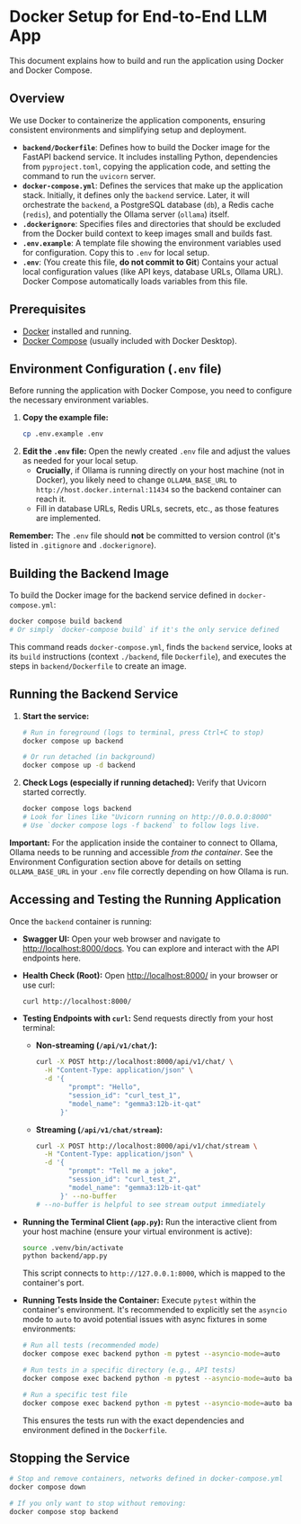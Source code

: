 # Docker Setup for End-to-End LLM App

This document explains how to build and run the application using Docker and Docker Compose.

## Overview

We use Docker to containerize the application components, ensuring consistent environments and simplifying setup and deployment.

*   **`backend/Dockerfile`**: Defines how to build the Docker image for the FastAPI backend service. It includes installing Python, dependencies from `pyproject.toml`, copying the application code, and setting the command to run the `uvicorn` server.
*   **`docker-compose.yml`**: Defines the services that make up the application stack. Initially, it defines only the `backend` service. Later, it will orchestrate the `backend`, a PostgreSQL database (`db`), a Redis cache (`redis`), and potentially the Ollama server (`ollama`) itself.
*   **`.dockerignore`**: Specifies files and directories that should be excluded from the Docker build context to keep images small and builds fast.
*   **`.env.example`**: A template file showing the environment variables used for configuration. Copy this to `.env` for local setup.
*   **`.env`**: (You create this file, **do not commit to Git**) Contains your actual local configuration values (like API keys, database URLs, Ollama URL). Docker Compose automatically loads variables from this file.

## Prerequisites

*   [Docker](https://docs.docker.com/get-docker/) installed and running.
*   [Docker Compose](https://docs.docker.com/compose/install/) (usually included with Docker Desktop).

## Environment Configuration (`.env` file)

Before running the application with Docker Compose, you need to configure the necessary environment variables.

1.  **Copy the example file:**
    ```bash
    cp .env.example .env
    ```
2.  **Edit the `.env` file:** Open the newly created `.env` file and adjust the values as needed for your local setup. 
    *   **Crucially**, if Ollama is running directly on your host machine (not in Docker), you likely need to change `OLLAMA_BASE_URL` to `http://host.docker.internal:11434` so the backend container can reach it.
    *   Fill in database URLs, Redis URLs, secrets, etc., as those features are implemented.

**Remember:** The `.env` file should **not** be committed to version control (it's listed in `.gitignore` and `.dockerignore`).

## Building the Backend Image

To build the Docker image for the backend service defined in `docker-compose.yml`:

```bash
docker compose build backend
# Or simply `docker-compose build` if it's the only service defined
```

This command reads `docker-compose.yml`, finds the `backend` service, looks at its `build` instructions (context `./backend`, file `Dockerfile`), and executes the steps in `backend/Dockerfile` to create an image.

## Running the Backend Service

1.  **Start the service:**
    ```bash
    # Run in foreground (logs to terminal, press Ctrl+C to stop)
    docker compose up backend

    # Or run detached (in background)
    docker compose up -d backend
    ```

2.  **Check Logs (especially if running detached):** Verify that Uvicorn started correctly.
    ```bash
    docker compose logs backend
    # Look for lines like "Uvicorn running on http://0.0.0.0:8000"
    # Use `docker compose logs -f backend` to follow logs live.
    ```

**Important:** For the application inside the container to connect to Ollama, Ollama needs to be running and accessible *from the container*. See the Environment Configuration section above for details on setting `OLLAMA_BASE_URL` in your `.env` file correctly depending on how Ollama is run.

## Accessing and Testing the Running Application

Once the `backend` container is running:

*   **Swagger UI:** Open your web browser and navigate to [http://localhost:8000/docs](http://localhost:8000/docs). You can explore and interact with the API endpoints here.

*   **Health Check (Root):** Open [http://localhost:8000/](http://localhost:8000/) in your browser or use curl:
    ```bash
    curl http://localhost:8000/
    ```

*   **Testing Endpoints with `curl`:** Send requests directly from your host terminal:

    *   **Non-streaming (`/api/v1/chat/`):**
        ```bash
        curl -X POST http://localhost:8000/api/v1/chat/ \
          -H "Content-Type: application/json" \
          -d '{
                "prompt": "Hello",
                "session_id": "curl_test_1",
                "model_name": "gemma3:12b-it-qat"
              }'
        ```

    *   **Streaming (`/api/v1/chat/stream`):**
        ```bash
        curl -X POST http://localhost:8000/api/v1/chat/stream \
          -H "Content-Type: application/json" \
          -d '{
                "prompt": "Tell me a joke",
                "session_id": "curl_test_2",
                "model_name": "gemma3:12b-it-qat"
              }' --no-buffer
        # --no-buffer is helpful to see stream output immediately
        ```

*   **Running the Terminal Client (`app.py`):** Run the interactive client from your host machine (ensure your virtual environment is active):
    ```bash
    source .venv/bin/activate
    python backend/app.py
    ```
    This script connects to `http://127.0.0.1:8000`, which is mapped to the container's port.

*   **Running Tests Inside the Container:** Execute `pytest` within the container's environment. It's recommended to explicitly set the `asyncio` mode to `auto` to avoid potential issues with async fixtures in some environments:
    ```bash
    # Run all tests (recommended mode)
    docker compose exec backend python -m pytest --asyncio-mode=auto

    # Run tests in a specific directory (e.g., API tests)
    docker compose exec backend python -m pytest --asyncio-mode=auto backend/tests/api/

    # Run a specific test file
    docker compose exec backend python -m pytest --asyncio-mode=auto backend/tests/api/test_chat_api.py
    ```
    This ensures the tests run with the exact dependencies and environment defined in the `Dockerfile`.

## Stopping the Service

```bash
# Stop and remove containers, networks defined in docker-compose.yml
docker compose down

# If you only want to stop without removing:
docker compose stop backend
```